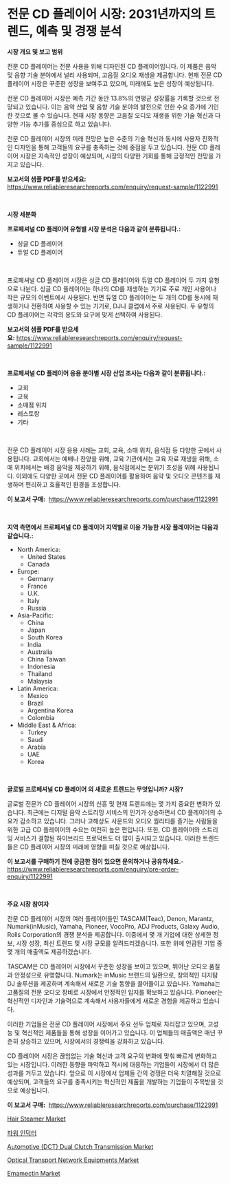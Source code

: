 <p><h1>전문 CD 플레이어 시장: 2031년까지의 트렌드, 예측 및 경쟁 분석</h1></p><p><strong>시장 개요 및 보고 범위</strong></p>
<p><p>전문 CD 플레이어는 전문 사용을 위해 디자인된 CD 플레이어입니다. 이 제품은 음악 및 음향 기술 분야에서 널리 사용되며, 고음질 오디오 재생을 제공합니다. 현재 전문 CD 플레이어 시장은 꾸준한 성장을 보여주고 있으며, 미래에도 높은 성장이 예상됩니다. </p><p>전문 CD 플레이어 시장은 예측 기간 동안 13.8%의 연평균 성장률을 기록할 것으로 전망되고 있습니다. 이는 음악 산업 및 음향 기술 분야의 발전으로 인한 수요 증가에 기인한 것으로 볼 수 있습니다. 현재 시장 동향은 고음질 오디오 재생을 위한 기술 혁신과 다양한 기능 추가를 중심으로 하고 있습니다. </p><p>전문 CD 플레이어 시장의 미래 전망은 높은 수준의 기술 혁신과 동시에 사용자 친화적인 디자인을 통해 고객들의 요구를 충족하는 것에 중점을 두고 있습니다. 전문 CD 플레이어 시장은 지속적인 성장이 예상되며, 시장의 다양한 기회를 통해 긍정적인 전망을 가지고 있습니다.</p></p>
<p><strong>보고서의 샘플 PDF를 받으세요:</strong> <a href="https://www.reliableresearchreports.com/enquiry/request-sample/1122991">https://www.reliableresearchreports.com/enquiry/request-sample/1122991</a></p>
<p>&nbsp;</p>
<p><strong>시장 세분화</strong></p>
<p><strong>프로페셔널 CD 플레이어 유형별 시장 분석은 다음과 같이 분류됩니다.:</strong></p>
<p><ul><li>싱글 CD 플레이어</li><li>듀얼 CD 플레이어</li></ul></p>
<p>&nbsp;</p>
<p><p>프로페셔널 CD 플레이어 시장은 싱글 CD 플레이어와 듀얼 CD 플레이어 두 가지 유형으로 나뉜다. 싱글 CD 플레이어는 하나의 CD를 재생하는 기기로 주로 개인 사용이나 작은 규모의 이벤트에서 사용된다. 반면 듀얼 CD 플레이어는 두 개의 CD를 동시에 재생하거나 전환하여 사용할 수 있는 기기로, DJ나 클럽에서 주로 사용된다. 두 유형의 CD 플레이어는 각각의 용도와 요구에 맞게 선택하여 사용된다.</p></p>
<p><strong>보고서의 샘플 PDF를 받으세요:</strong>&nbsp;<a href="https://www.reliableresearchreports.com/enquiry/request-sample/1122991">https://www.reliableresearchreports.com/enquiry/request-sample/1122991</a></p>
<p>&nbsp;</p>
<p><strong> 프로페셔널 CD 플레이어 응용 분야별 시장 산업 조사는 다음과 같이 분류됩니다.:</strong></p>
<p><ul><li>교회</li><li>교육</li><li>소매점 위치</li><li>레스토랑</li><li>기타</li></ul></p>
<p>&nbsp;</p>
<p><p>전문 CD 플레이어 시장 응용 사례는 교회, 교육, 소매 위치, 음식점 등 다양한 곳에서 사용됩니다. 교회에서는 예배나 찬양을 위해, 교육 기관에서는 교육 자료 재생을 위해, 소매 위치에서는 배경 음악을 제공하기 위해, 음식점에서는 분위기 조성을 위해 사용됩니다. 이외에도 다양한 곳에서 전문 CD 플레이어를 활용하여 음악 및 오디오 콘텐츠를 재생하며 편리하고 효율적인 환경을 조성합니다.</p></p>
<p><strong>이 보고서 구매:</strong>&nbsp; <a href="https://www.reliableresearchreports.com/purchase/1122991">https://www.reliableresearchreports.com/purchase/1122991</a></p>
<p>&nbsp;</p>
<p><strong>지역 측면에서 프로페셔널 CD 플레이어 지역별로 이용 가능한 시장 플레이어는 다음과 같습니다.:</strong></p>
<p><ul>
    <li>
        North America:
        <ul>
            <li>United States</li>
            <li>Canada</li>
        </ul>
    </li>
    <li>
        Europe:
        <ul>
            <li>Germany</li>
            <li>France</li>
            <li>U.K.</li>
            <li>Italy</li>
            <li>Russia</li>
        </ul>
    </li>
    <li>
        Asia-Pacific:
        <ul>
            <li>China</li>
            <li>Japan</li>
            <li>South Korea</li>
            <li>India</li>
            <li>Australia</li>
            <li>China Taiwan</li>
            <li>Indonesia</li>
            <li>Thailand</li>
            <li>Malaysia</li>
        </ul>
    </li>
    <li>
        Latin America:
        <ul>
            <li>Mexico</li>
            <li>Brazil</li>
            <li>Argentina Korea</li>
            <li>Colombia</li>
        </ul>
    </li>
    <li>
        Middle East & Africa:
        <ul>
            <li>Turkey</li>
            <li>Saudi</li>
            <li>Arabia</li>
            <li>UAE</li>
            <li>Korea</li>
        </ul>
    </li>
    </ul></p>
<p>&nbsp;</p>
<p><strong>글로벌 프로페셔널 CD 플레이어 의 새로운 트렌드는 무엇입니까? 시장?</strong></p>
<p><p>글로벌 전문가 CD 플레이어 시장의 신흥 및 현재 트렌드에는 몇 가지 중요한 변화가 있습니다. 최근에는 디지털 음악 스트리밍 서비스의 인기가 상승하면서 CD 플레이어의 수요가 감소하고 있습니다. 그러나 고해상도 사운드와 오디오 퀄리티를 즐기는 사람들을 위한 고급 CD 플레이어의 수요는 여전히 높은 편입니다. 또한, CD 플레이어와 스트리밍 서비스가 결합된 하이브리드 프로덕트도 더 많이 출시되고 있습니다. 이러한 트렌드들은 CD 플레이어 시장의 미래에 영향을 미칠 것으로 예상됩니다.</p></p>
<p><strong>이 보고서를 구매하기 전에 궁금한 점이 있으면 문의하거나 공유하세요.</strong>- <a href="https://www.reliableresearchreports.com/enquiry/pre-order-enquiry/1122991">https://www.reliableresearchreports.com/enquiry/pre-order-enquiry/1122991</a></p>
<p>&nbsp;</p>
<p><strong>주요 시장 참여자</strong></p>
<p><p>전문 CD 플레이어 시장의 여러 플레이어들인 TASCAM(Teac), Denon, Marantz, Numark(inMusic), Yamaha, Pioneer, VocoPro, ADJ Products, Galaxy Audio, Rolls Corporation의 경쟁 분석을 제공합니다. 이중에서 몇 개 기업에 대한 상세한 정보, 시장 성장, 최신 트렌드 및 시장 규모를 알려드리겠습니다. 또한 위에 언급된 기업 중 몇 개의 매출액도 제공하겠습니다.</p><p>TASCAM은 CD 플레이어 시장에서 꾸준한 성장을 보이고 있으며, 뛰어난 오디오 품질과 안정성으로 유명합니다. Numark는 inMusic 브랜드의 일환으로, 창의적인 디지턈 DJ 솔루션을 제공하며 계속해서 새로운 기술 동향을 끌어들이고 있습니다. Yamaha는 고품질의 전문 오디오 장비로 시장에서 안정적인 입지를 확보하고 있습니다. Pioneer는 혁신적인 디자인과 기술력으로 계속해서 사용자들에게 새로운 경험을 제공하고 있습니다.</p><p>이러한 기업들은 전문 CD 플레이어 시장에서 주요 선두 업체로 자리잡고 있으며, 고성능 및 혁신적인 제품들을 통해 성장을 이어가고 있습니다. 이 업체들의 매출액은 매년 꾸준히 상승하고 있으며, 시장에서의 경쟁력을 강화하고 있습니다.</p><p>CD 플레이어 시장은 끊임없는 기술 혁신과 고객 요구의 변화에 맞춰 빠르게 변화하고 있는 시장입니다. 이러한 동향을 파악하고 적시에 대응하는 기업들이 시장에서 더 많은 성과를 거두고 있습니다. 앞으로 이 시장에서 업체들 간의 경쟁은 더욱 치열해질 것으로 예상되며, 고객들의 요구를 충족시키는 혁신적인 제품을 개발하는 기업들이 주목받을 것으로 예상됩니다.</p></p>
<p><strong>이 보고서 구매:</strong>&nbsp;&nbsp;<a href="https://www.reliableresearchreports.com/purchase/1122991">https://www.reliableresearchreports.com/purchase/1122991</a></p>
<p><p><a href="https://issuu.com/reportprime-2/docs/hair-steamer-market-size-2030.pptx">Hair Steamer Market</a></p><p><a href="https://github.com/vskv4779xr1/Market-Research-Report-List-1/blob/main/3674677190023.md">파워 인덕터</a></p><p><a href="https://view.publitas.com/reportprime-1/automotive-dct-dual-clutch-transmission-market-size-growing-and-forecasted-for-period-from-2023-2030-and-provides-complete-market-analysis-of-this-market/">Automotive (DCT) Dual Clutch Transmission Market</a></p><p><a href="https://invited-way-688.notion.site/Optical-Transport-Network-Equipments-Market-Size-Growing-and-Forecasted-for-period-from-2024-2031--b77658b576384c9da044ea96da6c8971">Optical Transport Network Equipments Market</a></p><p><a href="https://github.com/mahnoor2003/Market-Research-Report-List-3/blob/main/emamectin-market.md">Emamectin Market</a></p></p>

